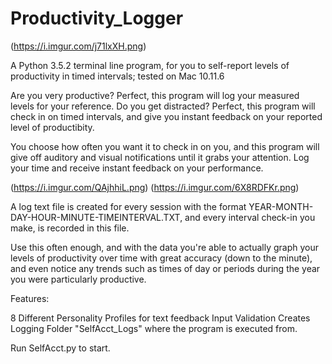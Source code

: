# Productivity_Logger
(https://i.imgur.com/j71lxXH.png)

A Python 3.5.2 terminal line program, for you to self-report levels of productivity in timed intervals; tested on Mac 10.11.6

Are you very productive? Perfect, this program will log your measured levels for your reference.
Do you get distracted? Perfect, this program will check in on timed intervals, and give you instant feedback on your reported level of productibity.

You choose how often you want it to check in on you, and this program will give off auditory and visual notifications until it grabs your attention. Log your time and receive instant feedback on your performance.

(https://i.imgur.com/QAjhhiL.png)
(https://i.imgur.com/6X8RDFKr.png)

A log text file is created for every session with the format YEAR-MONTH-DAY-HOUR-MINUTE-TIMEINTERVAL.TXT, and every interval check-in you make, is recorded in this file.

Use this often enough, and with the data you're able to actually graph your levels of productivity over time with great accuracy (down to the minute), and even notice any trends such as times of day or periods during the year you were particularly productive.

Features:

8 Different Personality Profiles for text feedback
Input Validation
Creates Logging Folder "SelfAcct_Logs" where the program is executed from.

Run SelfAcct.py to start.
